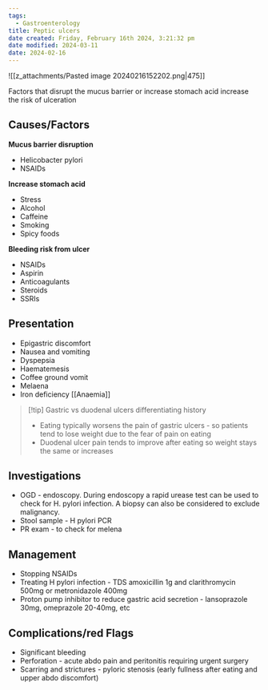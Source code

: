```yaml
---
tags:
  - Gastroenterology
title: Peptic ulcers
date created: Friday, February 16th 2024, 3:21:32 pm
date modified: 2024-03-11
date: 2024-02-16
---
```

 ![[z_attachments/Pasted image 20240216152202.png|475]]

Factors that disrupt the mucus barrier or increase stomach acid increase the risk of ulceration

## Causes/Factors

**Mucus barrier disruption**
- Helicobacter pylori
- NSAIDs

**Increase stomach acid**
- Stress
- Alcohol
- Caffeine
- Smoking
- Spicy foods 

**Bleeding risk from ulcer**
- NSAIDs
- Aspirin
- Anticoagulants
- Steroids
- SSRIs 
## Presentation

- Epigastric discomfort
- Nausea and vomiting
- Dyspepsia
- Haematemesis
- Coffee ground vomit
- Melaena
- Iron deficiency [[Anaemia]]

> [!tip] Gastric vs duodenal ulcers differentiating history
> - Eating typically worsens the pain of gastric ulcers - so patients tend to lose weight due to the fear of pain on eating
> - Duodenal ulcer pain tends to improve after eating so weight stays the same or increases 

## Investigations

- OGD - endoscopy. During endoscopy a rapid urease test can be used to check for H. pylori infection. A biopsy can also be considered to exclude malignancy. 
- Stool sample - H pylori PCR
- PR exam - to check for melena  

## Management

- Stopping NSAIDs
- Treating H pylori infection - TDS amoxicillin 1g and clarithromycin 500mg or metronidazole 400mg  
- Proton pump inhibitor to reduce gastric acid secretion - lansoprazole 30mg, omeprazole 20-40mg, etc 

## Complications/red Flags
- Significant bleeding
- Perforation - acute abdo pain and peritonitis requiring urgent surgery 
- Scarring and strictures - pyloric stenosis (early fullness after eating and upper abdo discomfort)